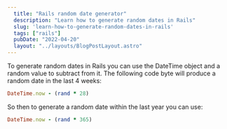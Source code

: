 ```yaml
---
  title: "Rails random date generator"
  description: "Learn how to generate random dates in Rails"
  slug: 'learn-how-to-generate-random-dates-in-rails'
  tags: ["rails"]
  pubDate: "2022-04-20"
  layout: "../layouts/BlogPostLayout.astro"
---
```


To generate random dates in Rails you can use the DateTime object and a random value to subtract from it. The following code byte will produce a random date in the last 4 weeks:

```ruby
DateTime.now - (rand * 28)
```

So then to generate a random date within the last year you can use:

```ruby
DateTime.now - (rand * 365)
```


